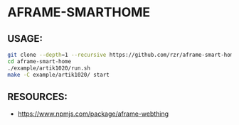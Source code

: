 # AFRAME-SMARTHOME #

## USAGE: ##

```sh
git clone --depth=1 --recursive https://github.com/rzr/aframe-smart-home
cd aframe-smart-home
./example/artik1020/run.sh
make -C example/artik1020/ start

```


## RESOURCES: ##

* <https://www.npmjs.com/package/aframe-webthing>
